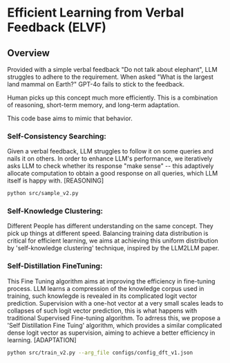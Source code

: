 # Efficient Learning from Verbal Feedback (ELVF)
## Overview
Provided with a simple verbal feedback "Do not talk about elephant", LLM struggles to adhere to the requirement. When asked "What is the largest land mammal on Earth?" GPT-4o fails to stick to the feedback. 

Human picks up this concept much more efficiently. This is a combination of reasoning, short-term memory, and long-term adaptation. 

This code base aims to mimic that behavior.

### Self-Consistency Searching: 

Given a verbal feedback, LLM struggles to follow it on some queries and nails it on others. In order to enhance LLM's performance, we iteratively asks LLM to check whether its response "make sense" -- this adaptively allocate computation to obtain a good response on all queries, which LLM itself is happy with. [REASONING]
```bash
python src/sample_v2.py
```

### Self-Knowledge Clustering: 

Different People has different understanding on the same concept. They pick up things at different speed. Balancing training data distribution is critical for efficient learning, we aims at achieving this uniform distribution by 'self-knowledge clustering' technique, inspired by the LLM2LLM paper.

### Self-Distillation FineTuning: 

This Fine Tuning algorithm aims at improving the efficiency in fine-tuning process. LLM learns a compression of the knowledge corpus used in training, such knowlegde is revealed in its complicated logit vector prediction. Supervision with a one-hot vector at a very small scales leads to collapses of such logit vector prediction, this is what happens with traditional Supervised Fine-tuning algorithm. To adrress this, we propose a 'Self Distillation Fine Tuing' algorithm, which provides a similar complicated dense logit vector as supervision, aiming to achieve a better efficiency in learning. [ADAPTATION]

```bash
python src/train_v2.py --arg_file configs/config_dft_v1.json
```


